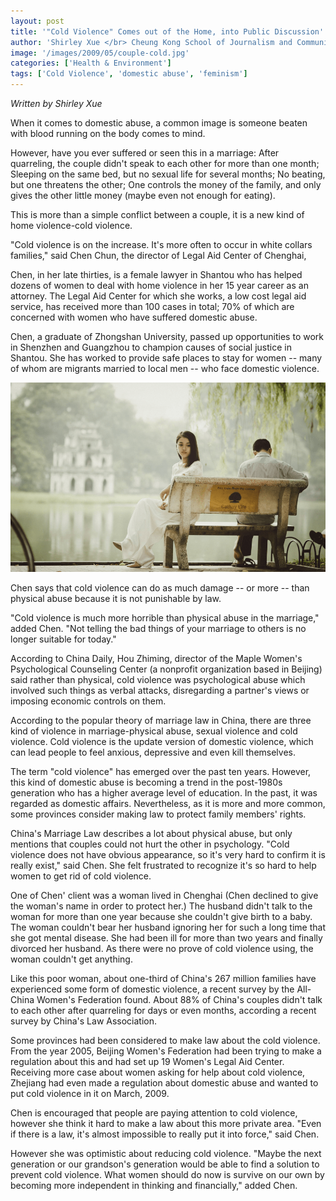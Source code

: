 ```yaml
---
layout: post
title: '"Cold Violence" Comes out of the Home, into Public Discussion'
author: 'Shirley Xue </br> Cheung Kong School of Journalism and Communication. Shantou University'
image: '/images/2009/05/couple-cold.jpg'
categories: ['Health & Environment']
tags: ['Cold Violence', 'domestic abuse', 'feminism']
---
```

<!-- Done -->
_Written by Shirley Xue_

When it comes to domestic abuse, a common image is someone beaten with blood running on the body comes to mind.

However, have you ever suffered or seen this in a marriage: After quarreling, the couple didn't speak to each other for more than one month; Sleeping on the same bed, but no sexual life for several months; No beating, but one threatens the other; One controls the money of the family, and only gives the other little money (maybe even not enough for eating).

This is more than a simple conflict between a couple, it is a new kind of home violence-cold violence.

"Cold violence is on the increase. It's more often to occur in white collars families," said Chen Chun, the director of Legal Aid Center of Chenghai,

Chen, in her late thirties, is a female lawyer in Shantou who has helped dozens of women to deal with home violence in her 15 year career as an attorney. The Legal Aid Center for which she works, a low cost legal aid service, has received more than 100 cases in total; 70% of which are concerned with women who have suffered domestic abuse.

Chen, a graduate of Zhongshan University, passed up opportunities to work in Shenzhen and Guangzhou to champion causes of social justice in Shantou. She has worked to provide safe places to stay for women -- many of whom are migrants married to local men -- who face domestic violence.

[![cold violence](/images/2009/05/couple-cold.jpg)](https://www.pexels.com/photo/bench-nature-love-people-50592/)

Chen says that cold violence can do as much damage -- or more -- than physical abuse because it is not punishable by law.

"Cold violence is much more horrible than physical abuse in the marriage," added Chen. "Not telling the bad things of your marriage to others is no longer suitable for today."

According to China Daily, Hou Zhiming, director of the Maple Women's Psychological Counseling Center (a nonprofit organization based in Beijing) said rather than physical, cold violence was psychological abuse which involved such things as verbal attacks, disregarding a partner's views or imposing economic controls on them.

According to the popular theory of marriage law in China, there are three kind of violence in marriage-physical abuse, sexual violence and cold violence. Cold violence is the update version of domestic violence, which can lead people to feel anxious, depressive and even kill themselves.

The term "cold violence" has emerged over the past ten years. However, this kind of domestic abuse is becoming a trend in the post-1980s generation who has a higher average level of education. In the past, it was regarded as domestic affairs. Nevertheless, as it is more and more common, some provinces consider making law to protect family members' rights.

China's Marriage Law describes a lot about physical abuse, but only mentions that couples could not hurt the other in psychology. "Cold violence does not have obvious appearance, so it's very hard to confirm it is really exist," said Chen. She felt frustrated to recognize it's so hard to help women to get rid of cold violence.

One of Chen' client was a woman lived in Chenghai (Chen declined to give the woman's name in order to protect her.) The husband didn't talk to the woman for more than one year because she couldn't give birth to a baby. The woman couldn't bear her husband ignoring her for such a long time that she got mental disease. She had been ill for more than two years and finally divorced her husband. As there were no prove of cold violence using, the woman couldn't get anything.

Like this poor woman, about one-third of China's 267 million families have experienced some form of domestic violence, a recent survey by the All-China Women's Federation found. About 88% of China's couples didn't talk to each other after quarreling for days or even months, according a recent survey by China's Law Association.

Some provinces had been considered to make law about the cold violence. From the year 2005, Beijing Women's Federation had been trying to make a regulation about this and had set up 19 Women's Legal Aid Center. Receiving more case about women asking for help about cold violence, Zhejiang had even made a regulation about domestic abuse and wanted to put cold violence in it on March, 2009.

Chen is encouraged that people are paying attention to cold violence, however she think it hard to make a law about this more private area. "Even if there is a law, it's almost impossible to really put it into force," said Chen.

However she was optimistic about reducing cold violence. "Maybe the next generation or our grandson's generation would be able to find a solution to prevent cold violence. What women should do now is survive on our own by becoming more independent in thinking and financially," added Chen.
